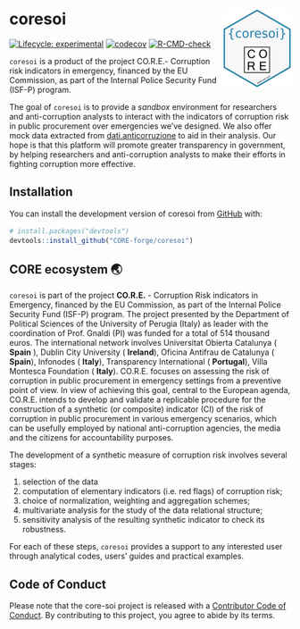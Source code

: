 
<!-- README.md is generated from README.Rmd. Please edit that file -->

# coresoi <img src="man/figures/logo.png" align="right" height="139" />

<!-- badges: start -->

[![Lifecycle:
experimental](https://img.shields.io/badge/lifecycle-experimental-orange.svg)](https://lifecycle.r-lib.org/articles/stages.html#experimental)
[![codecov](https://codecov.io/gh/CORE-forge/coresoi/branch/main/graph/badge.svg?token=DGJ8P5BZNH)](https://codecov.io/gh/CORE-forge/coresoi)
[![R-CMD-check](https://github.com/CORE-forge/coresoi/actions/workflows/check-standard.yaml/badge.svg)](https://github.com/CORE-forge/coresoi/actions/workflows/R-CMD-check.yaml)
<!-- badges: end -->

`coresoi` is a product of the project CO.R.E.- Corruption risk
indicators in emergency, financed by the EU Commission, as part of the
Internal Police Security Fund (ISF-P) program.

The goal of `coresoi` is to provide a *sandbox* environment for
researchers and anti-corruption analysts to interact with the indicators
of corruption risk in public procurement over emergencies we’ve
designed. We also offer mock data extracted from
[dati.anticorruzione](https://dati.anticorruzione.it/index.html#/home)
to aid in their analysis. Our hope is that this platform will promote
greater transparency in government, by helping researchers and
anti-corruption analysts to make their efforts in fighting corruption
more effective.

## Installation

You can install the development version of coresoi from
[GitHub](https://github.com/) with:

``` r
# install.packages("devtools")
devtools::install_github("CORE-forge/coresoi")
```

## CORE ecosystem 🌏

`coresoi` is part of the project **CO.R.E.** - Corruption Risk
indicators in Emergency, financed by the EU Commission, as part of the
Internal Police Security Fund (ISF-P) program. The project presented by
the Department of Political Sciences of the University of Perugia
(Italy) as leader with the coordination of Prof. Gnaldi (PI) was funded
for a total of 514 thousand euros. The international network involves
Universitat Obierta Catalunya ( **Spain** ), Dublin City University (
**Ireland**), Oficina Antifrau de Catalunya ( **Spain**), Infonodes (
**Italy**), Transparency International ( **Portugal**), Villa Montesca
Foundation ( **Italy**). CO.R.E. focuses on assessing the risk of
corruption in public procurement in emergency settings from a preventive
point of view. In view of achieving this goal, central to the European
agenda, CO.R.E. intends to develop and validate a replicable procedure
for the construction of a synthetic (or composite) indicator (CI) of the
risk of corruption in public procurement in various emergency scenarios,
which can be usefully employed by national anti-corruption agencies, the
media and the citizens for accountability purposes.

The development of a synthetic measure of corruption risk involves
several stages:

1.  selection of the data
2.  computation of elementary indicators (i.e. red flags) of corruption
    risk;
3.  choice of normalization, weighting and aggregation schemes;
4.  multivariate analysis for the study of the data relational
    structure;
5.  sensitivity analysis of the resulting synthetic indicator to check
    its robustness.

For each of these steps, `coresoi` provides a support to any interested
user through analytical codes, users’ guides and practical examples.

## Code of Conduct

Please note that the core-soi project is released with a [Contributor
Code of
Conduct](https://contributor-covenant.org/version/2/1/CODE_OF_CONDUCT.html).
By contributing to this project, you agree to abide by its terms.
